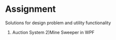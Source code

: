 # Assignment
Solutions for design problem and utility functionality
1) Auction System
2)Mine Sweeper in WPF
